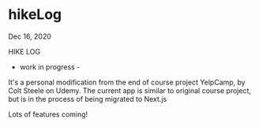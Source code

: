 # hikeLog
Dec 16, 2020

HIKE LOG
- work in progress -

It's a personal modification from the end of course project YelpCamp, by Colt Steele on Udemy.
The current app is similar to original course project, but is in the process of being migrated to Next.js

Lots of features coming!

